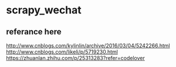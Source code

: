 # scrapy_wechat
## referance here
http://www.cnblogs.com/kylinlin/archive/2016/03/04/5242266.html
http://www.cnblogs.com/likeli/p/5719230.html
https://zhuanlan.zhihu.com/p/25313283?refer=codelover

